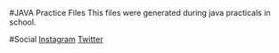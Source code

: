 #JAVA Practice Files
This files were generated during java practicals in school.

#Social
[Instagram](https://www.instagram.com/blind_coder___0809/)
[Twitter](https://twitter.com/AsliPM)
